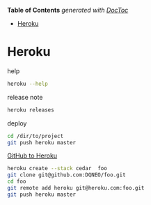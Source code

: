 <!-- START doctoc generated TOC please keep comment here to allow auto update -->
<!-- DON'T EDIT THIS SECTION, INSTEAD RE-RUN doctoc TO UPDATE -->
**Table of Contents**  *generated with [DocToc](https://github.com/thlorenz/doctoc)*

- [Heroku](#heroku)

<!-- END doctoc generated TOC please keep comment here to allow auto update -->

Heroku
===

help
```bash
heroku --help
```

release note
```bash
heroku releases
```

deploy
```bash
cd /dir/to/project
git push heroku master
```

[GitHub to Heroku](http://dqn.sakusakutto.jp/2012/04/github-heroku-push.html)
```bash
heroku create --stack cedar  foo
git clone git@github.com:DQNEO/foo.git
cd foo
git remote add heroku git@heroku.com:foo.git
git push heroku master
```
